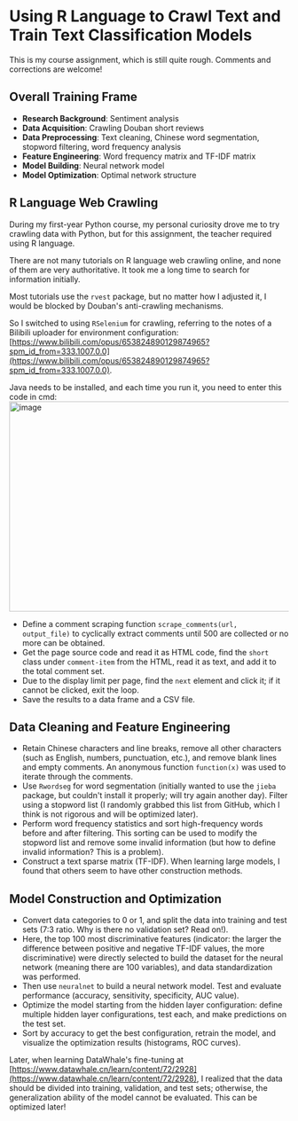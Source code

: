 # Using R Language to Crawl Text and Train Text Classification Models

This is my course assignment, which is still quite rough. Comments and corrections are welcome!


## Overall Training Frame

- **Research Background**: Sentiment analysis
- **Data Acquisition**: Crawling Douban short reviews
- **Data Preprocessing**: Text cleaning, Chinese word segmentation, stopword filtering, word frequency analysis
- **Feature Engineering**: Word frequency matrix and TF-IDF matrix
- **Model Building**: Neural network model
- **Model Optimization**: Optimal network structure


## R Language Web Crawling

During my first-year Python course, my personal curiosity drove me to try crawling data with Python, but for this assignment, the teacher required using R language.


There are not many tutorials on R language web crawling online, and none of them are very authoritative. It took me a long time to search for information initially.


Most tutorials use the `rvest` package, but no matter how I adjusted it, I would be blocked by Douban's anti-crawling mechanisms.


So I switched to using `RSelenium` for crawling, referring to the notes of a Bilibili uploader for environment configuration: [https://www.bilibili.com/opus/653824890129874965?spm_id_from=333.1007.0.0](https://www.bilibili.com/opus/653824890129874965?spm_id_from=333.1007.0.0).


Java needs to be installed, and each time you run it, you need to enter this code in cmd:
<img width="1475" height="379" alt="image" src="https://github.com/user-attachments/assets/ab4e32ba-f458-4ed8-bf51-060faa8410ff" />


- Define a comment scraping function `scrape_comments(url, output_file)` to cyclically extract comments until 500 are collected or no more can be obtained.
- Get the page source code and read it as HTML code, find the `short` class under `comment-item` from the HTML, read it as text, and add it to the total comment set.
- Due to the display limit per page, find the `next` element and click it; if it cannot be clicked, exit the loop.
- Save the results to a data frame and a CSV file.


## Data Cleaning and Feature Engineering

- Retain Chinese characters and line breaks, remove all other characters (such as English, numbers, punctuation, etc.), and remove blank lines and empty comments. An anonymous function `function(x)` was used to iterate through the comments.
- Use `Rwordseg` for word segmentation (initially wanted to use the `jieba` package, but couldn't install it properly; will try again another day). Filter using a stopword list (I randomly grabbed this list from GitHub, which I think is not rigorous and will be optimized later).
- Perform word frequency statistics and sort high-frequency words before and after filtering. This sorting can be used to modify the stopword list and remove some invalid information (but how to define invalid information? This is a problem).
- Construct a text sparse matrix (TF-IDF). When learning large models, I found that others seem to have other construction methods.


## Model Construction and Optimization

- Convert data categories to 0 or 1, and split the data into training and test sets (7:3 ratio. Why is there no validation set? Read on!).
- Here, the top 100 most discriminative features (indicator: the larger the difference between positive and negative TF-IDF values, the more discriminative) were directly selected to build the dataset for the neural network (meaning there are 100 variables), and data standardization was performed.
- Then use `neuralnet` to build a neural network model. Test and evaluate performance (accuracy, sensitivity, specificity, AUC value).
- Optimize the model starting from the hidden layer configuration: define multiple hidden layer configurations, test each, and make predictions on the test set.
- Sort by accuracy to get the best configuration, retrain the model, and visualize the optimization results (histograms, ROC curves).


Later, when learning DataWhale's fine-tuning at [https://www.datawhale.cn/learn/content/72/2928](https://www.datawhale.cn/learn/content/72/2928), I realized that the data should be divided into training, validation, and test sets; otherwise, the generalization ability of the model cannot be evaluated. This can be optimized later!
